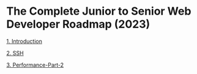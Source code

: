 # The Complete Junior to Senior Web Developer Roadmap (2023)

[1. Introduction](./Chapters/1%20Introduction.md)

[2. SSH](./Chapters/2%20SSH.md)

[3. Performance-Part-2](./Chapters/3%20Performance-Part-1.md)
